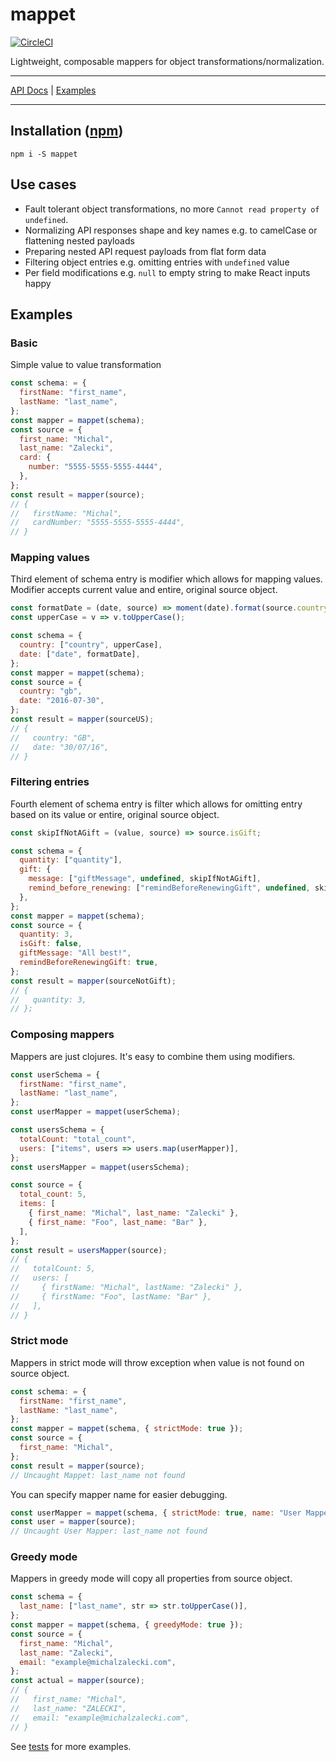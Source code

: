 # mappet

[![CircleCI](https://circleci.com/gh/MichalZalecki/mappet.svg?style=svg)](https://circleci.com/gh/MichalZalecki/mappet)

Lightweight, composable mappers for object transformations/normalization.

***
[API Docs](https://michalzalecki.github.io/mappet) | [Examples](#examples)
***

## Installation ([npm](https://www.npmjs.com/package/mappet))

```
npm i -S mappet
```

## Use cases

* Fault tolerant object transformations, no more `Cannot read property of undefined`.
* Normalizing API responses shape and key names e.g. to camelCase or flattening nested payloads
* Preparing nested API request payloads from flat form data
* Filtering object entries e.g. omitting entries with `undefined` value
* Per field modifications e.g. `null` to empty string to make React inputs happy

## Examples

### Basic

Simple value to value transformation

```js
const schema: = {
  firstName: "first_name",
  lastName: "last_name",
};
const mapper = mappet(schema);
const source = {
  first_name: "Michal",
  last_name: "Zalecki",
  card: {
    number: "5555-5555-5555-4444",
  },
};
const result = mapper(source);
// {
//   firstName: "Michal",
//   cardNumber: "5555-5555-5555-4444",
// }
```

### Mapping values

Third element of schema entry is modifier which allows for mapping values. Modifier accepts current
value and entire, original source object.

```js
const formatDate = (date, source) => moment(date).format(source.country === "us" ? "MM/DD/YY" : "DD/MM/YY");
const upperCase = v => v.toUpperCase();

const schema = {
  country: ["country", upperCase],
  date: ["date", formatDate],
};
const mapper = mappet(schema);
const source = {
  country: "gb",
  date: "2016-07-30",
};
const result = mapper(sourceUS);
// {
//   country: "GB",
//   date: "30/07/16",
// }
```

### Filtering entries

Fourth element of schema entry is filter which allows for omitting entry based on its value or
entire, original source object.

```js
const skipIfNotAGift = (value, source) => source.isGift;

const schema = {
  quantity: ["quantity"],
  gift: {
    message: ["giftMessage", undefined, skipIfNotAGift],
    remind_before_renewing: ["remindBeforeRenewingGift", undefined, skipIfNotAGift],
  },
};
const mapper = mappet(schema);
const source = {
  quantity: 3,
  isGift: false,
  giftMessage: "All best!",
  remindBeforeRenewingGift: true,
};
const result = mapper(sourceNotGift);
// {
//   quantity: 3,
// };
```

### Composing mappers

Mappers are just clojures. It's easy to combine them using modifiers.

```js
const userSchema = {
  firstName: "first_name",
  lastName: "last_name",
};
const userMapper = mappet(userSchema);

const usersSchema = {
  totalCount: "total_count",
  users: ["items", users => users.map(userMapper)],
};
const usersMapper = mappet(usersSchema);

const source = {
  total_count: 5,
  items: [
    { first_name: "Michal", last_name: "Zalecki" },
    { first_name: "Foo", last_name: "Bar" },
  ],
};
const result = usersMapper(source);
// {
//   totalCount: 5,
//   users: [
//     { firstName: "Michal", lastName: "Zalecki" },
//     { firstName: "Foo", lastName: "Bar" },
//   ],
// }
```

### Strict mode

Mappers in strict mode will throw exception when value is not found on source object.

```js
const schema: = {
  firstName: "first_name",
  lastName: "last_name",
};
const mapper = mappet(schema, { strictMode: true });
const source = {
  first_name: "Michal",
};
const result = mapper(source);
// Uncaught Mappet: last_name not found
```

You can specify mapper name for easier debugging.

```js
const userMapper = mappet(schema, { strictMode: true, name: "User Mapper" });
const user = mapper(source);
// Uncaught User Mapper: last_name not found
```

### Greedy mode

Mappers in greedy mode will copy all properties from source object.

```js
const schema = {
  last_name: ["last_name", str => str.toUpperCase()],
};
const mapper = mappet(schema, { greedyMode: true });
const source = {
  first_name: "Michal",
  last_name: "Zalecki",
  email: "example@michalzalecki.com",
};
const actual = mapper(source);
// {
//   first_name: "Michal",
//   last_name: "ZALECKI",
//   email: "example@michalzalecki.com",
// }
```

See [tests](src/test/mappet.test.ts) for more examples.
